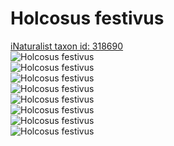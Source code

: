 
Holcosus festivus
=================
  
[iNaturalist taxon id: 318690](https://www.inaturalist.org/taxa/318690)  
![Holcosus festivus](https://inaturalist-open-data.s3.amazonaws.com/photos/174283564/medium.jpeg)  
![Holcosus festivus](https://inaturalist-open-data.s3.amazonaws.com/photos/32049075/medium.jpg)  
![Holcosus festivus](https://inaturalist-open-data.s3.amazonaws.com/photos/32049084/medium.jpg)  
![Holcosus festivus](https://inaturalist-open-data.s3.amazonaws.com/photos/32049080/medium.jpg)  
![Holcosus festivus](https://inaturalist-open-data.s3.amazonaws.com/photos/174283564/medium.jpeg)  
![Holcosus festivus](https://inaturalist-open-data.s3.amazonaws.com/photos/32049075/medium.jpg)  
![Holcosus festivus](https://inaturalist-open-data.s3.amazonaws.com/photos/32049084/medium.jpg)  
![Holcosus festivus](https://inaturalist-open-data.s3.amazonaws.com/photos/32049080/medium.jpg)